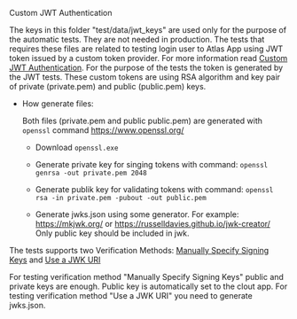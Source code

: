 Custom JWT Authentication

The keys in this folder "test/data/jwt_keys" are used only for the purpose of the automatic tests.
They are not needed in production.
The tests that requires these files are related to testing login user to Atlas App using JWT token issued by a custom token provider. For more information read [Custom JWT Authentication](https://www.mongodb.com/docs/atlas/app-services/authentication/custom-jwt/).
For the purpose of the tests the token is generated by the JWT tests. These custom tokens are using RSA algorithm and key pair of private (private.pem) and public (public.pem) keys.

* How generate files:

    Both files (private.pem and public public.pem) are generated with `openssl` command https://www.openssl.org/

    * Download `openssl.exe`

    * Generate private key for singing tokens with command: `openssl genrsa -out private.pem 2048`

    * Generate publik key for validating tokens with command: `openssl rsa -in private.pem -pubout -out public.pem`

    * Generate jwks.json using some generator. For example: https://mkjwk.org/ or https://russelldavies.github.io/jwk-creator/
Only public key should be included in jwk.

The tests supports two Verification Methods:
[Manually Specify Signing Keys](https://www.mongodb.com/docs/atlas/app-services/authentication/custom-jwt/#manually-specify-signing-keys)
and [Use a JWK URI](https://www.mongodb.com/docs/atlas/app-services/authentication/custom-jwt/#use-a-jwk-uri)

For testing verification method "Manually Specify Signing Keys" public and private keys are enough. Public key is automatically set to the clout app.
For testing verification method "Use a JWK URI" you need to generate jwks.json.

